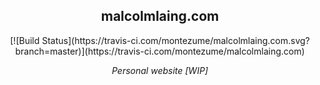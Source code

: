 <h2 align="center">malcolmlaing.com</h2>
<p align="center">
[![Build Status](https://travis-ci.com/montezume/malcolmlaing.com.svg?branch=master)](https://travis-ci.com/montezume/malcolmlaing.com)</p>
<p align="center">
  <i>Personal website [WIP]</i>
</p>
